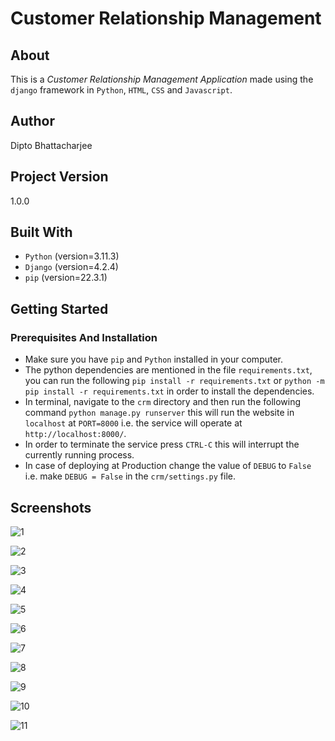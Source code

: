 # Customer Relationship Management

## About
This is a _Customer Relationship Management Application_ made using the `django` framework in `Python`, `HTML`, `CSS` and `Javascript`.
 
## Author
Dipto Bhattacharjee

## Project Version
1.0.0

## Built With
* `Python` (version=3.11.3)
* `Django` (version=4.2.4)
* `pip` (version=22.3.1)

## Getting Started

### Prerequisites And Installation

- Make sure you have `pip` and `Python` installed in your computer.
- The python dependencies are mentioned in the file `requirements.txt`, you can run the following ```pip install -r requirements.txt``` or ```python -m pip install -r requirements.txt``` in order to install the dependencies.
- In terminal, navigate to the `crm` directory and then run the following command `python manage.py runserver` this will run the website in `localhost` at `PORT=8000` i.e. the service will operate at `http://localhost:8000/`.
- In order to terminate the service press `CTRL-C` this will interrupt the currently running process.
- In case of deploying at Production change the value of `DEBUG` to `False` i.e. make `DEBUG = False` in the 
`crm/settings.py` file.

## Screenshots

![1](./screenshots/1.png)

![2](./screenshots/2.png)

![3](./screenshots/3.png)

![4](./screenshots/4.png)

![5](./screenshots/5.png)

![6](./screenshots/6.png)

![7](./screenshots/7.png)

![8](./screenshots/8.png)

![9](./screenshots/9.png)

![10](./screenshots/10.png)

![11](./screenshots/11.png)
